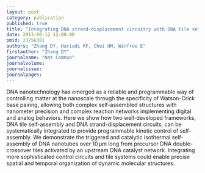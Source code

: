 ```yaml
---
layout: post
category: publication
published: true
title: "Integrating DNA strand-displacement circuitry with DNA tile self-assembly."
date: 2013-06-12 12:00:00
pmid: 23756381
authors: "Zhang DY, Hariadi RF, Choi HM, Winfree E"
firstauthor: "Zhang DY"
journalname: "Nat Commun"
journalvolume:
journalissue:
journalpages:
---
```


DNA nanotechnology has emerged as a reliable and programmable way of controlling matter at the nanoscale through the specificity of Watson-Crick base pairing, allowing both complex self-assembled structures with nanometer precision and complex reaction networks implementing digital and analog behaviors. Here we show how two well-developed frameworks, DNA tile self-assembly and DNA strand-displacement circuits, can be systematically integrated to provide programmable kinetic control of self-assembly. We demonstrate the triggered and catalytic isothermal self-assembly of DNA nanotubes over 10 μm long from precursor DNA double-crossover tiles activated by an upstream DNA catalyst network. Integrating more sophisticated control circuits and tile systems could enable precise spatial and temporal organization of dynamic molecular structures.

